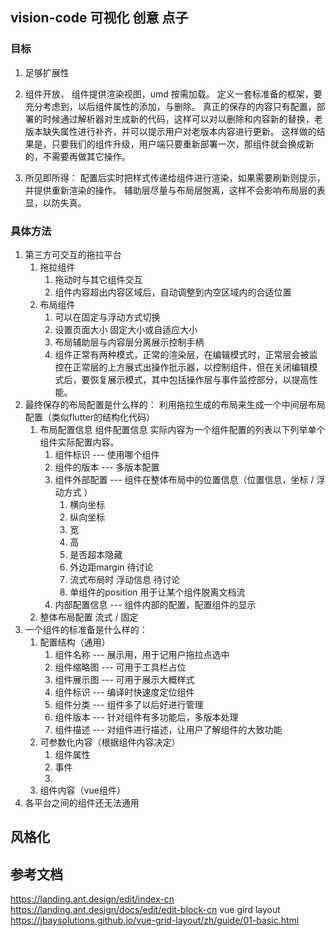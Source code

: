 ## vision-code 可视化 创意 点子
### 目标
1. 足够扩展性
2. 组件开放，
    组件提供渲染视图，umd 按需加载。
    定义一套标准备的框架，要充分考虑到，以后组件属性的添加，与删除。
    真正的保存的内容只有配置，部署的时候通过解析器对生成新的代码，这样可以对以删除和内容新的替换，老版本缺失属性进行补齐，并可以提示用户对老版本内容进行更新。
    这样做的结果是，只要我们的组件升级，用户端只要重新部署一次，那组件就会换成新的，不需要再做其它操作。

3. 所见即所得：
    配置后实时把样式传递给组件进行渲染，如果需要刷新则提示，并提供重新渲染的操作。
    辅助层尽量与布局层脱离，这样不会影响布局层的表显，以防失真。

### 具体方法
1. 第三方可交互的拖拉平台
   1. 拖拉组件
      1. 拖动时与其它组件交互
      2. 组件内容超出内容区域后，自动调整到内空区域内的合适位置
   2. 布局组件
      1. 可以在固定与浮动方式切换
      2. 设置页面大小 固定大小或自适应大小
      3. 布局辅助层与内容层分离展示控制手柄
      4. 组件正常有两种模式，正常的渲染层，在编辑模式时，正常层会被监控在正常层的上方展式出操作批示器，以控制组件，但在关闭编辑模式后，要恢复展示模式，其中包括操作层与事件监控部分，以提高性能。
2. 最终保存的布局配置是什么样的：
   利用拖拉生成的布局来生成一个中间层布局配置（类似flutter的结构化代码）
   1. 布局配置信息 组件配置信息 实际内容为一个组件配置的列表以下列举单个组件实际配置内容。
      1. 组件标识 --- 使用哪个组件
      2. 组件的版本 --- 多版本配置
      3. 组件外部配置 --- 组件在整体布局中的位置信息（位置信息，坐标 / 浮动方式 ）
         1. 横向坐标
         2. 纵向坐标
         3. 宽
         4. 高
         5. 是否超本隐藏
         6. 外边距margin 待讨论
         7. 流式布局时 浮动信息 待讨论
         8. 单组件的position 用于让某个组件脱离文档流
      4. 内部配置信息 --- 组件内部的配置，配置组件的显示
   2. 整体布局配置 流式 / 固定
3. 一个组件的标准备是什么样的：
   1. 配置结构（通用）
      1. 组件名称 --- 展示用，用于记用户拖拉点选中
      2. 组件缩略图 --- 可用于工具栏占位
      3. 组件展示图 --- 可用于展示大概样式
      4. 组件标识 --- 编译时快速度定位组件
      5. 组件分类 --- 组件多了以后好进行管理
      6. 组件版本 --- 针对组件有多功能后，多版本处理
      7. 组件描述 --- 对组件进行描述，让用户了解组件的大致功能
   2. 可参数化内容（根据组件内容决定）
      1. 组件属性
      2. 事件
      3. 
   3. 组件内容（vue组件）
4. 各平台之间的组件还无法通用

## 风格化

## 参考文档
https://landing.ant.design/edit/index-cn
https://landing.ant.design/docs/edit/edit-block-cn
vue gird layout
https://jbaysolutions.github.io/vue-grid-layout/zh/guide/01-basic.html

